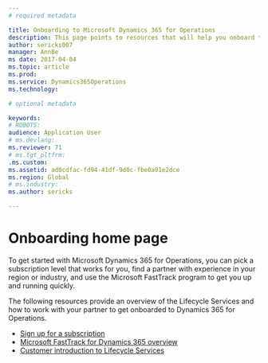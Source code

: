 ```yaml
---
# required metadata

title: Onboarding to Microsoft Dynamics 365 for Operations
description: This page points to resources that will help you onboard to Microsoft Dynamics 365 for Operations.
author: sericks007
manager: AnnBe
ms date: 2017-04-04
ms.topic: article
ms.prod: 
ms.service: Dynamics365Operations
ms.technology: 

# optional metadata

keywords: 
# ROBOTS: 
audience: Application User
# ms.devlang: 
ms.reviewer: 71
# ms.tgt_pltfrm: 
.ms.custom: 
ms.assetid: ad0cdfac-fd94-41df-9d0c-fbe0a91e2dce
ms.region: Global
# ms.industry: 
ms.author: sericks

---
```


# Onboarding home page

To get started with Microsoft Dynamics 365 for Operations, you can pick a subscription level that works for you, find a partner with experience in your region or industry, and use the Microsoft FastTrack program to get you up and running quickly.  

The following resources provide an overview of the Lifecycle Services and how to work with your partner to get onboarded to Dynamics 365 for Operations.
-   [Sign up for a subscription](/dynamics365/operations/dev-itpro/dev-tools/sign-up-preview-subscription)
-   [Microsoft FastTrack for Dynamics 365 overview](fasttrack-dynamics-365-overview.md)
-   [Customer introduction to Lifecycle Services](/dynamics365/operations/dev-itpro/ifecycle-services/lcs-works-lcs)
